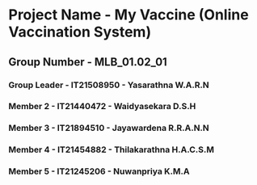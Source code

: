 # Project Name - My Vaccine (Online Vaccination System)

## Group Number - MLB_01.02_01

### Group Leader - IT21508950 - Yasarathna W.A.R.N 
### Member 2 - IT21440472 - Waidyasekara D.S.H
### Member 3 - IT21894510 - Jayawardena R.R.A.N.N
### Member 4 - IT21454882 - Thilakarathna H.A.C.S.M 
### Member 5 - IT21245206 - Nuwanpriya K.M.A
